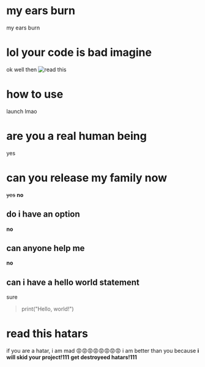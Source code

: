 # my ears burn
my ears burn
# lol your code is bad imagine
ok well then ![read this](https://github.com/IsaacDilley/my-ears-burn#read-this-hatars)
# how to use
launch lmao
# are you a real human being
yes
# can you release my family now
~~yes~~ **no**
## do i have an option
**no**
## can anyone help me
**no**
## can i have a hello world statement
sure
>print("Hello, world!")
# read this hatars
if you are a hatar, i am mad 😡😡😡😡😡😡😡😡
i am better than you because **i will skid your project!111**
**get __destroyeed__ hatars!111**
